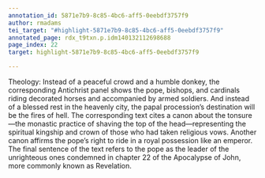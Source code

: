 ```yaml
---
annotation_id: 5871e7b9-8c85-4bc6-aff5-0eebdf3757f9
author: rmadams
tei_target: "#highlight-5871e7b9-8c85-4bc6-aff5-0eebdf3757f9"
annotated_page: rdx_t9txn.p.idm140132112698688
page_index: 22
target: highlight-5871e7b9-8c85-4bc6-aff5-0eebdf3757f9

---
```

Theology: Instead of a peaceful crowd and a humble donkey, the corresponding Antichrist panel shows the pope, bishops, and cardinals riding decorated horses and accompanied by armed soldiers. And instead of a blessed rest in the heavenly city, the papal procession’s destination will be the fires of hell. The corresponding text cites a canon about the tonsure—the monastic practice of shaving the top of the head—representing the spiritual kingship and crown of those who had taken religious vows. Another canon affirms the pope’s right to ride in a royal possession like an emperor. The final sentence of the text refers to the pope as the leader of the unrighteous ones condemned in chapter 22 of the Apocalypse of John, more commonly known as Revelation. 